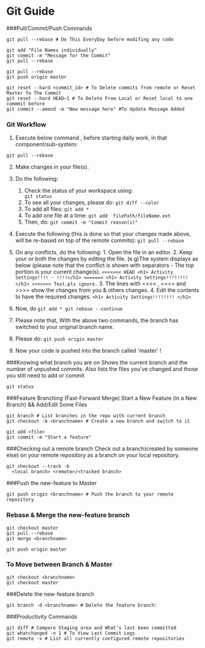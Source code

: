 Git Guide
=========

###Pull/Commit/Push Commands
```
git pull --rebase # Do This EveryDay before modifing any code 

git add "File Names individually"
git commit -m "Message for the Commit"
git pull --rebase

git pull --rebase
git push origin master

git reset --hard <commit_id> # To Delete commits from remote or Reset Master To The Commit
git reset --hard HEAD~1 # To Delete From Local or Reset local to one commmit before
git commit --amend -m "New message here" #To Update Message Added
```
### Git Workflow 
1. Execute below command , before starting daily work, in that component/sub-system:
```
git pull --rebase
``` 
2. Make changes in your file(s).
3. Do the following:
    1. Check the status of your workspace using:
                ```                                
                   git status
                ```
    2. To see all your changes, please do:
                ```
                   git diff --color
                ```
    3. To add all files:
                ```
                    git add *
                ```
    4. To add one file at a time:
                ```
                    git add  filePath/fileName.ext
                ```
    5. Then, do:
                ```
                    git commit -m "Commit reason(s)"
                ```
 
4. Execute the following (this is done so that your changes made above, will be re-based on top of the remote commits):
                ```
                    git pull --rebase
                ```
5. On any conflicts, do the following:
                                1. Open the file in an editor.
                                2. Keep your or both the changes by editing the file. (e.g)The system displays as below (please note that the conflict is shown with separators - The top portion is your current change(s).
                                                ```
                                                <<<<<<< HEAD
                                                                                <h1> Activity Settings!!!! - !!!!</h1>
                                                =======
                                                                                <h1> Activity Settings!!!!!!!! </h1>
                                                >>>>>>> Test.pls ignore.
                                               ```
                                3. The lines with <<<<  , ==== and >>>> show the changes from you & others changes.
                                4. Edit the contents to have the required changes.
                                                        ```
                                                                                <h1> Activity Settings!!!!!!!! </h1>
                                                        ```
6. Now, do
                            ```
                                git add *
                                git rebase --continue
                            ```
                               
7. Please note that, With the above two commands, the branch has switched to your original branch name.
 
8. Please do:
                            ```
                                git push origin master
                            ```
9. Now your code is pushed into the branch called 'master'  !

###Knowing what branch you are on
Shows the current branch and the number of unpushed commits.
Also lists the files you've changed and those you still need to add or commit
```
git status
```

###Feature Branching (Fast-Forward Merge)
Start a New Feature (in a New Branch) && Add/Edit Some Files
```
git branch # List branches in the repo with current branch
git checkout -b <branchname> # Create a new branch and switch to it

git add <file>
git commit -m "Start a feature"
```

###Checking out a remote branch
Check out a branch(created by someone else) on your remote repository as a branch on your local repository.
```
git checkout --track -b
  <local branch> <remote>/<tracked branch>
```

###Push the new-feature to Master
```
git push origin <branchname> # Push the branch to your remote repository
```

### Rebase & Merge the new-feature branch
```
git checkout master
git pull --rebase
git merge <branchname>

git push origin master
```

### To Move between Branch & Master
```
git checkout <branchname>
git checkout master
```

###Delete the new-feature branch
```
git branch -d <branchname> # Delete the feature branch:

```

###Productivity Commands
```
git diff # Compare Staging area and What’s last been committed
git whatchanged -n 1 # To View Last Commit Logs
git remote -v # List all currently configured remote repositories
```
